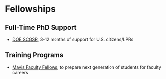 # Fellowships

## Full-Time PhD Support

- [DOE SCGSR](https://science.osti.gov/wdts/scgsr), 3-12 months of support for U.S. citizens/LPRs

## Training Programs

- [Mavis Faculty Fellows](https://mavis.grainger.illinois.edu/), to prepare next generation of students for faculty careers
